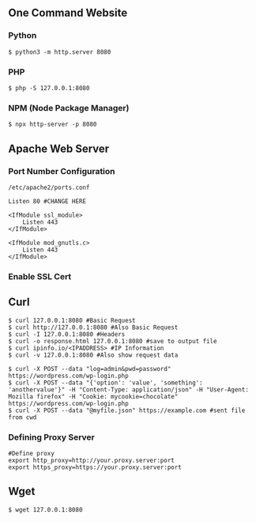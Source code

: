 ## One Command Website

### Python
```
$ python3 -m http.server 8080
```

### PHP
```
$ php -S 127.0.0.1:8080
```

### NPM (Node Package Manager)
```
$ npx http-server -p 8080
```

## Apache Web Server
### Port Number Configuration
```
/etc/apache2/ports.conf

Listen 80 #CHANGE HERE

<IfModule ssl_module>
	Listen 443
</IfModule>

<IfModule mod_gnutls.c>
	Listen 443
</IfModule>
```
### Enable SSL Cert

## Curl

```
$ curl 127.0.0.1:8080 #Basic Request
$ curl http://127.0.0.1:8080 #Also Basic Request
$ curl -I 127.0.0.1:8080 #Headers
$ curl -o response.html 127.0.0.1:8080 #save to output file
$ curl ipinfo.io/<IPADDRESS> #IP Information
$ curl -v 127.0.0.1:8080 #Also show request data
```

```
$ curl -X POST --data "log=admin&pwd=password" https://wordpress.com/wp-login.php
$ curl -X POST --data "{'option': 'value', 'something': 'anothervalue'}" -H "Content-Type: application/json" -H "User-Agent: Mozilla firefox" -H "Cookie: mycookie=chocolate" https://wordpress.com/wp-login.php
$ curl -X POST --data "@myfile.json" https://example.com #sent file from cwd
```

### Defining Proxy Server

```
#Define proxy
export http_proxy=http://your.proxy.server:port
export https_proxy=https://your.proxy.server:port
```

## Wget

```
$ wget 127.0.0.1:8080
```











